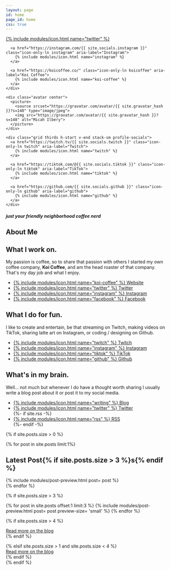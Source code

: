 ```yaml
---
layout: page
id: home
page_id: home
css: true
---
```


<section class="grid">
  <div class="grid center thirds">
    <div class="grid thirds end stack-sm profile-socials">
      <a href="https://twitter.com/{{ site.socials.twitter }}" class="icon-only-ln twitter" aria-label="Twitter">
        {% include modules/icon.html name="twitter"  %}
      </a>

      <a href="https://instagram.com/{{ site.socials.instagram }}" class="icon-only-ln instagram" aria-label="Instagram">
        {% include modules/icon.html name="instagram" %}
      </a>

      <a href="https://koicoffee.co/" class="icon-only-ln koicoffee" aria-label="Koi Coffee">
        {% include modules/icon.html name="koi-coffee" %}
      </a>
    </div>

    <div class="avatar center">
      <picture>
        <source srcset="https://gravatar.com/avatar/{{ site.gravatar_hash }}?s=148" type="image/jpeg">
        <img src="https://gravatar.com/avatar/{{ site.gravatar_hash }}?s=148" alt="Micah Ilbery">
      </picture>
    </div>

    <div class="grid thirds h-start v-end stack-sm profile-socials">
      <a href="https://twitch.tv/{{ site.socials.twitch }}" class="icon-only-ln twitch" aria-label="Twitch">
        {% include modules/icon.html name="twitch" %}
      </a>

      <a href="https://tiktok.com/@{{ site.socials.tiktok }}" class="icon-only-ln tiktok" aria-label="TikTok">
        {% include modules/icon.html name="tiktok" %}
      </a>

      <a href="https://github.com/{{ site.socials.github }}" class="icon-only-ln github" aria-label="github">
        {% include modules/icon.html name="github" %}
      </a>
    </div>
  </div>
  <div class="center text-center">
    <h5>just your friendly neighborhood coffee nerd</h5>
  </div>
</section>

<section class="grid">
  <div>
    <h1 class="accent-lined">About Me</h1>
  </div>
  <div class="grid center thirds stack-lg">
    <div class="info-panel panel">
      <h2>What I work on.</h2>
      <p>My passion is coffee, so to share that passion with others I started my own coffee company, <strong>Koi Coffee</strong>, and am the head roaster of that company. That's my day job and what I enjoy.</p>
      <ul class="ln-list v-end">
        <li>
          <a href="https://koicoffee.co" class="icon-ln koicoffee">
            {% include modules/icon.html name="koi-coffee" %}
            Website
          </a>
        </li>
        <li>
          <a href="https://twitter.com/koi_coffee" class="icon-ln twitter">
            {% include modules/icon.html name="twitter" %}
            Twitter
          </a>
        </li>
        <li>
          <a href="https://instagram.com/koicoffeecompany" class="icon-ln instagram">
            {% include modules/icon.html name="instagram" %}
            Instagram
          </a>
        </li>
        <li>
          <a href="https://facebook.com/koicoffeecompany" class="icon-ln facebook">
            {% include modules/icon.html name="facebook" %}
            Facebook
          </a>
        </li>
      </ul>
    </div>
    <div class="info-panel panel">
      <h2>What I do for fun.</h2>
      <p>I like to create and entertain, be that streaming on Twitch, making videos on TikTok, sharing latte art on Instagram, or coding / designing on Github.</p>
      <ul class="ln-list v-end">
        <li>
          <a href="https://twitch.tv/{{ site.socials.twitch }}" class="icon-ln twitch">
            {% include modules/icon.html name="twitch" %}
            Twitch
          </a>
        </li>
        <li>
          <a href="https://instagram.com/{{site.socials.instagram}}" class="icon-ln instagram">
            {% include modules/icon.html name="instagram" %}
            Instagram
          </a>
        </li>
        <li>
          <a href="https://tiktok.com/@{{ site.socials.tiktok }}" class="icon-ln tiktok">
            {% include modules/icon.html name="tiktok" %}
            TikTok
          </a>
        </li>
        <li>
          <a href="https://github.com/{{ site.socials.github }}" class="icon-ln github">
            {% include modules/icon.html name="github" %}
            Github
          </a>
        </li>
      </ul>
    </div>
    <div class="info-panel panel">
      <h2>What's in my brain.</h2>
      <p>Well… not much but whenever I do have a thought worth sharing I usually write a blog post about it or post it to my social media.</p>
      <ul class="ln-list v-end">
        <li>
          <a href="/blog/" class="icon-ln rss">
            {% include modules/icon.html name="writing" %}
            Blog
          </a>
        </li>
        <li>
          <a href="https://twitter.com/{{ site.socials.twitter }}" class="icon-ln twitter">
            {% include modules/icon.html name="twitter" %}
            Twitter
          </a>
        </li>
        {%- if site.rss -%}
        <li>
          <a href="{{ 'feed.xml' | relative_url }}" class="icon-ln rss">
            {% include modules/icon.html name="rss" %}
            RSS
          </a>
        </li>
        {%- endif -%}
      </ul>
    </div>
  </div>
</section>

{% if site.posts.size > 0 %}
<section class="grid">
  {% for post in site.posts limit:1%}
  <div>
    <h2 class="accent-lined">Latest Post{% if site.posts.size > 3 %}s{% endif %}</h2>
    {% include modules/post-preview.html post= post %}
  </div>
  {% endfor %}

  {% if site.posts.size > 3 %}
  <div class="grid thirds stack-md sm-preview">
  {% for post in site.posts offset:1 limit:3 %}
    {% include modules/post-preview.html post= post preview-size= 'small' %}
  {% endfor %}

  {% if site.posts.size > 4 %}
    <div class="grid span-3">
      <div class="grid end stretch-sm">
        <a href="/blog/" class="btn tertiary">
          Read more on the blog
        </a>
      </div>
    </div>
  {% endif %}
  </div>
  {% elsif site.posts.size > 1 and site.posts.size < 4 %}
  <div class="grid">
    <div class="grid end stretch-sm">
      <a href="/blog/" class="btn tertiary">
        Read more on the blog
      </a>
    </div>
  </div>
  {% endif %}
</section>
{% endif %}
